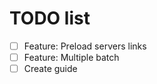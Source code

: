 # TODO list
 - [ ] Feature: Preload servers links
 - [ ] Feature: Multiple batch
 - [ ] Create guide
